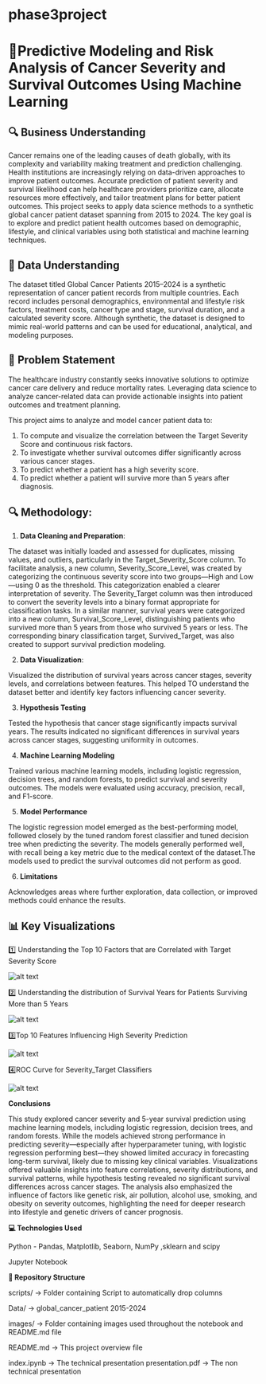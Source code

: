 # phase3project
# 🎥Predictive Modeling and Risk Analysis of Cancer Severity and Survival Outcomes Using Machine Learning


## 🔍 Business Understanding
Cancer remains one of the leading causes of death globally, with its complexity and variability making treatment and prediction challenging. Health institutions are increasingly relying on data-driven approaches to improve patient outcomes. Accurate prediction of patient severity and survival likelihood can help healthcare providers prioritize care, allocate resources more effectively, and tailor treatment plans for better patient outcomes.
This project seeks to apply data science methods to a synthetic global cancer patient dataset spanning from 2015 to 2024. The key goal is to explore and predict patient health outcomes based on demographic, lifestyle, and clinical variables using both statistical and machine learning techniques.

## 🧠 Data Understanding
The dataset titled Global Cancer Patients 2015–2024 is a synthetic representation of cancer patient records from multiple countries. Each record includes personal demographics, environmental and lifestyle risk factors, treatment costs, cancer type and stage, survival duration, and a calculated severity score. Although synthetic, the dataset is designed to mimic real-world patterns and can be used for educational, analytical, and modeling purposes.

## 📌 Problem Statement
The healthcare industry constantly seeks innovative solutions to optimize cancer care delivery and reduce mortality rates. Leveraging data science to analyze cancer-related data can provide actionable insights into patient outcomes and treatment planning.

This project aims to analyze and model cancer patient data to:

1. To compute and visualize the correlation between the Target Severity Score and continuous risk factors.
2. To investigate whether survival outcomes differ significantly across various cancer stages.
3. To predict whether a patient has a high severity score.
4. To predict whether a patient will survive more than 5 years after diagnosis.

## 🔍 Methodology:

1. **Data Cleaning and Preparation**:

 The dataset was initially loaded and assessed for duplicates, missing values, and outliers, particularly in the Target_Severity_Score column. To facilitate analysis, a new column, Severity_Score_Level, was created by categorizing the continuous severity score into two groups—High and Low—using 0 as the threshold. This categorization enabled a clearer interpretation of severity. The Severity_Target column was then introduced to convert the severity levels into a binary format appropriate for classification tasks. In a similar manner, survival years were categorized into a new column, Survival_Score_Level, distinguishing patients who survived more than 5 years from those who survived 5 years or less. The corresponding binary classification target, Survived_Target, was also created to support survival prediction modeling.

2. **Data Visualization**:
   
 Visualized the distribution of survival years across cancer stages, severity levels, and correlations between features. This helped TO understand the dataset better and identify key factors influencing cancer severity.

3. **Hypothesis Testing**

 Tested the hypothesis that cancer stage significantly impacts survival years. The results indicated no significant differences in survival years across cancer stages, suggesting uniformity in outcomes.


4. **Machine Learning Modeling**

Trained various machine learning models, including logistic regression, decision trees, and random forests, to predict survival and severity outcomes. The models were evaluated using accuracy, precision, recall, and F1-score.


5. **Model Performance**

 The logistic regression model emerged as the best-performing model, followed closely by the tuned random forest classifier and tuned decision tree when predicting the severity. The models generally performed well, with recall being a key metric due to the medical context of the dataset.The models used to predict the survival outcomes did not perform as good.

6. **Limitations**

Acknowledges areas where further exploration, data collection, or improved methods could enhance the results.

## 📊 Key Visualizations

1️⃣ Understanding the Top 10 Factors that are  Correlated with Target Severity Score

![alt text](image.png)

2️⃣ Understanding the distribution of Survival Years for Patients Surviving More than 5 Years

![alt text](image-1.png)

3️⃣Top 10 Features Influencing High Severity Prediction

![alt text](image-2.png)

4️⃣ROC Curve for Severity_Target Classifiers

![alt text](image-3.png)

**Conclusions**

This study explored cancer severity and 5-year survival prediction using machine learning models, including logistic regression, decision trees, and random forests. While the models achieved strong performance in predicting severity—especially after hyperparameter tuning, with logistic regression performing best—they showed limited accuracy in forecasting long-term survival, likely due to missing key clinical variables. Visualizations offered valuable insights into feature correlations, severity distributions, and survival patterns, while hypothesis testing revealed no significant survival differences across cancer stages. The analysis also emphasized the influence of factors like genetic risk, air pollution, alcohol use, smoking, and obesity on severity outcomes, highlighting the need for deeper research into lifestyle and genetic drivers of cancer prognosis.

**💻 Technologies Used**

Python - Pandas, Matplotlib, Seaborn, NumPy ,sklearn and scipy

Jupyter Notebook

**📂 Repository Structure**

scripts/ → Folder containing Script to automatically drop columns

Data/ → global_cancer_patient 2015-2024 

images/ → Folder containing images used throughout the notebook and README.md file

README.md → This project overview file

index.ipynb → The technical presentation
presentation.pdf → The non technical presentation